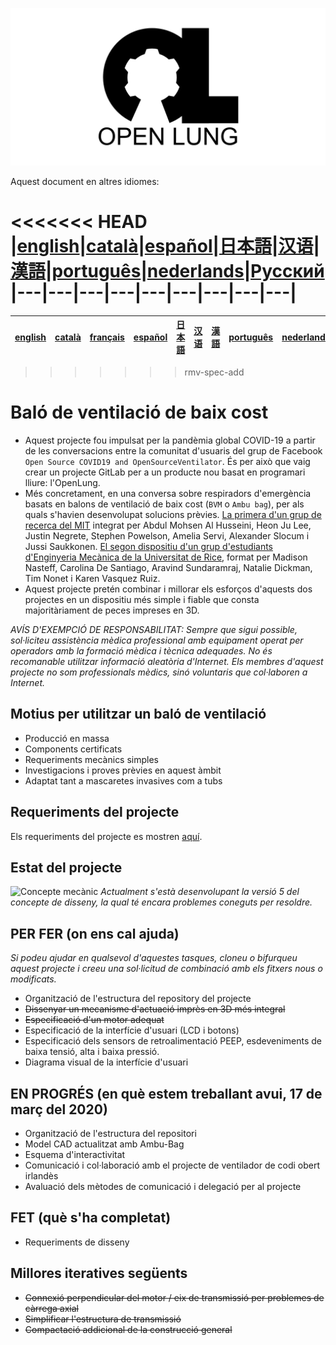 ![Logo](images/OL_BANNER.png)

Aquest document en altres idiomes:

<<<<<<< HEAD
|[english](README.md)|[català](README-ca.md)|[español](README-es.md)|[日本語](README-ja.md)|[汉语](README-zh-Hans.md)|[漢語](README-zh-Hant.md)|[português](README-pt_BR.md)|[nederlands](README-nl.md)|[Русский](README-ru.md)
|---|---|---|---|---|---|---|---|---|
=======
|[english](README.md)|[català](README-ca.md)|[français](README-fr.md)|[español](README-es.md)|[日本語](README-ja.md)|[汉语](README-zh-Hans.md)|[漢語](README-zh-Hant.md)|[português](README-pt_BR.md)|[nederlands](README-nl.md)|[Русский](README-ru.md)
|---|---|---|---|---|---|---|---|---|---|
>>>>>>> rmv-spec-add

# Baló de ventilació de baix cost

- Aquest projecte fou impulsat per la pandèmia global COVID-19 a partir de les conversacions entre la comunitat d'usuaris del grup de Facebook `Open Source COVID19 and OpenSourceVentilator`. És per això que vaig crear un projecte GitLab per a un producte nou basat en programari lliure: l'OpenLung.
- Més concretament, en una conversa sobre respiradors d'emergència basats en balons de ventilació de baix cost (`BVM` o `Ambu bag`), per als quals s'havien desenvolupat solucions prèvies. [La primera d'un grup de recerca del MIT](https://web.mit.edu/2.75/projects/DMD_2010_Al_Husseini.pdf) integrat per Abdul Mohsen Al Husseini, Heon Ju Lee, Justin Negrete, Stephen Powelson, Amelia Servi, Alexander Slocum i Jussi Saukkonen. [El segon dispositiu d'un grup d'estudiants d'Enginyeria Mecànica de la Universitat de Rice](http://oedk.rice.edu/Sys/PublicProfile/47585242/1063096), format per Madison Nasteff, Carolina De Santiago, Aravind Sundaramraj, Natalie Dickman, Tim Nonet i Karen Vasquez Ruiz.
- Aquest projecte pretén combinar i millorar els esforços d'aquests dos projectes en un dispositiu més simple i fiable que consta majoritàriament de peces impreses en 3D.

*AVÍS D'EXEMPCIÓ DE RESPONSABILITAT: Sempre que sigui possible, sol·liciteu assistència mèdica professional amb equipament operat per operadors amb la formació mèdica i tècnica adequades. No és recomanable utilitzar informació aleatòria d'Internet. Els membres d'aquest projecte no som professionals mèdics, sinó voluntaris que col·laboren a Internet.*

## Motius per utilitzar un baló de ventilació

- Producció en massa
- Components certificats
- Requeriments mecànics simples
- Investigacions i proves prèvies en aquest àmbit
- Adaptat tant a mascaretes invasives com a tubs

## Requeriments del projecte

Els requeriments del projecte es mostren [aquí](Requirements.md).

## Estat del projecte

![Concepte mecànic](CONCEPT_6_MECH.png)
*Actualment s'està desenvolupant la versió 5 del concepte de disseny, la qual té encara problemes coneguts per resoldre.*

## PER FER (on ens cal ajuda)

*Si podeu ajudar en qualsevol d'aquestes tasques, cloneu o bifurqueu aquest projecte i creeu una sol·licitud de combinació amb els fitxers nous o modificats.*

- Organització de l'estructura del repository del projecte
- ~~Dissenyar un mecanisme d'actuació imprès en 3D més integral~~
- ~~Especificació d'un motor adequat~~
- Especificació de la interfície d'usuari (LCD i botons)
- Especificació dels sensors de retroalimentació PEEP, esdeveniments de baixa tensió, alta i baixa pressió.
- Diagrama visual de la interfície d'usuari

## EN PROGRÉS (en què estem treballant avui, 17 de març del 2020)

- Organització de l'estructura del repositori
- Model CAD actualitzat amb Ambu-Bag
- Esquema d'interactivitat
- Comunicació i col·laboració amb el projecte de ventilador de codi obert irlandès
- Avaluació dels mètodes de comunicació i delegació per al projecte

## FET (què s'ha completat)

- Requeriments de disseny

## Millores iteratives següents

- ~~Connexió perpendicular del motor / eix de transmissió per problemes de càrrega axial~~
- ~~Simplificar l'estructura de transmissió~~
- ~~Compactació addicional de la construcció general~~
